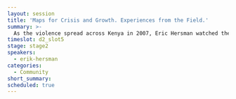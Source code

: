 ```yaml
---
layout: session
title: 'Maps for Crisis and Growth. Experiences from the Field.'
summary: >-
  As the violence spread across Kenya in 2007, Eric Hersman watched the news surrounding the post-election violence back in his homeland and started coding. Three days later he had written a system that would allow anybody with a mobile phone to send in information and reports on what was happening around them. This was the co-founding Ushahidi ("testimony" in Swahili), a crowdsourcing website created to map incidents of violence.  The open source mapping software would be used tens of thousands of times, helping respond to the Haiti Earthquake to monitoring the Afghanistan elections. Eric would go on to be named a Senior TED Fellow, and he moved back home to founded iHub, Nairobi's tech innovation hub which Mark Zuckerberg speak at during his last trip in Africa. Now co-founder of BRCK, a 'backup generator for the internet' and one of the first hardware startups in Africa. Eric looks back at the early history of Crisis Mapping, and the movement that would go mainstream. 
timeslot: d2_slot5
stage: stage2
speakers:
  - erik-hersman
categories:
  - Community
short_summary: 
scheduled: true
---
```


